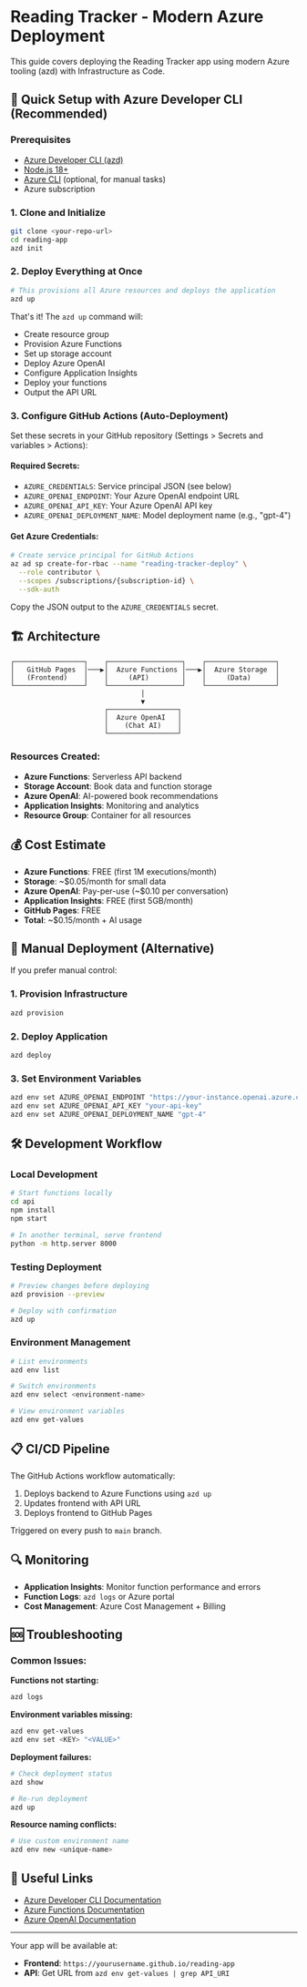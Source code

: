 # Reading Tracker - Modern Azure Deployment

This guide covers deploying the Reading Tracker app using modern Azure tooling (azd) with Infrastructure as Code.

## 🚀 Quick Setup with Azure Developer CLI (Recommended)

### Prerequisites
- [Azure Developer CLI (azd)](https://aka.ms/install-azd)
- [Node.js 18+](https://nodejs.org/)
- [Azure CLI](https://docs.microsoft.com/cli/azure/install-azure-cli) (optional, for manual tasks)
- Azure subscription

### 1. Clone and Initialize
```bash
git clone <your-repo-url>
cd reading-app
azd init
```

### 2. Deploy Everything at Once
```bash
# This provisions all Azure resources and deploys the application
azd up
```

That's it! The `azd up` command will:
- Create resource group
- Provision Azure Functions
- Set up storage account
- Deploy Azure OpenAI
- Configure Application Insights
- Deploy your functions
- Output the API URL

### 3. Configure GitHub Actions (Auto-Deployment)

Set these secrets in your GitHub repository (Settings > Secrets and variables > Actions):

#### Required Secrets:
- `AZURE_CREDENTIALS`: Service principal JSON (see below)
- `AZURE_OPENAI_ENDPOINT`: Your Azure OpenAI endpoint URL
- `AZURE_OPENAI_API_KEY`: Your Azure OpenAI API key
- `AZURE_OPENAI_DEPLOYMENT_NAME`: Model deployment name (e.g., "gpt-4")

#### Get Azure Credentials:
```bash
# Create service principal for GitHub Actions
az ad sp create-for-rbac --name "reading-tracker-deploy" \
  --role contributor \
  --scopes /subscriptions/{subscription-id} \
  --sdk-auth
```

Copy the JSON output to the `AZURE_CREDENTIALS` secret.

## 🏗️ Architecture

```
┌─────────────────┐    ┌──────────────────┐    ┌─────────────────┐
│   GitHub Pages  │───▶│  Azure Functions │───▶│  Azure Storage  │
│   (Frontend)    │    │     (API)        │    │     (Data)      │
└─────────────────┘    └──────────────────┘    └─────────────────┘
                                │
                                ▼
                       ┌─────────────────┐
                       │  Azure OpenAI   │
                       │    (Chat AI)    │
                       └─────────────────┘
```

### Resources Created:
- **Azure Functions**: Serverless API backend
- **Storage Account**: Book data and function storage
- **Azure OpenAI**: AI-powered book recommendations
- **Application Insights**: Monitoring and analytics
- **Resource Group**: Container for all resources

## 💰 Cost Estimate

- **Azure Functions**: FREE (first 1M executions/month)
- **Storage**: ~$0.05/month for small data
- **Azure OpenAI**: Pay-per-use (~$0.10 per conversation)
- **Application Insights**: FREE (first 5GB/month)
- **GitHub Pages**: FREE
- **Total**: ~$0.15/month + AI usage

## 🔧 Manual Deployment (Alternative)

If you prefer manual control:

### 1. Provision Infrastructure
```bash
azd provision
```

### 2. Deploy Application
```bash
azd deploy
```

### 3. Set Environment Variables
```bash
azd env set AZURE_OPENAI_ENDPOINT "https://your-instance.openai.azure.com/"
azd env set AZURE_OPENAI_API_KEY "your-api-key"
azd env set AZURE_OPENAI_DEPLOYMENT_NAME "gpt-4"
```

## 🛠️ Development Workflow

### Local Development
```bash
# Start functions locally
cd api
npm install
npm start

# In another terminal, serve frontend
python -m http.server 8000
```

### Testing Deployment
```bash
# Preview changes before deploying
azd provision --preview

# Deploy with confirmation
azd up
```

### Environment Management
```bash
# List environments
azd env list

# Switch environments
azd env select <environment-name>

# View environment variables
azd env get-values
```

## 📋 CI/CD Pipeline

The GitHub Actions workflow automatically:
1. Deploys backend to Azure Functions using `azd up`
2. Updates frontend with API URL
3. Deploys frontend to GitHub Pages

Triggered on every push to `main` branch.

## 🔍 Monitoring

- **Application Insights**: Monitor function performance and errors
- **Function Logs**: `azd logs` or Azure portal
- **Cost Management**: Azure Cost Management + Billing

## 🆘 Troubleshooting

### Common Issues:

**Functions not starting:**
```bash
azd logs
```

**Environment variables missing:**
```bash
azd env get-values
azd env set <KEY> "<VALUE>"
```

**Deployment failures:**
```bash
# Check deployment status
azd show

# Re-run deployment
azd up
```

**Resource naming conflicts:**
```bash
# Use custom environment name
azd env new <unique-name>
```

## 🔗 Useful Links

- [Azure Developer CLI Documentation](https://docs.microsoft.com/azure/developer/azure-developer-cli/)
- [Azure Functions Documentation](https://docs.microsoft.com/azure/azure-functions/)
- [Azure OpenAI Documentation](https://docs.microsoft.com/azure/cognitive-services/openai/)

---

Your app will be available at:
- **Frontend**: `https://yourusername.github.io/reading-app`
- **API**: Get URL from `azd env get-values | grep API_URI`
